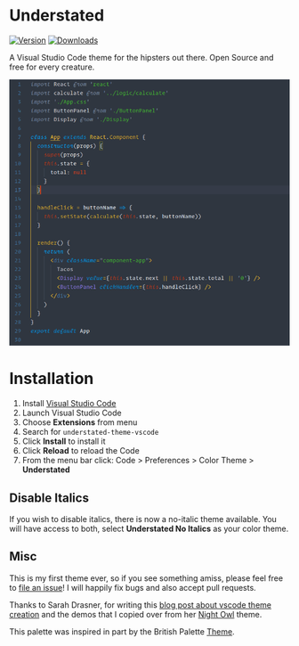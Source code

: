 # Understated

[![Version](https://vsmarketplacebadge.apphb.com/version/hnrchrdl.understated-theme-vscode.svg)](https://marketplace.visualstudio.com/items?itemName=hnrchrdl.understated-theme-vscode)
[![Downloads](https://img.shields.io/vscode-marketplace/r/hnrchrdl.understated-theme-vscode.svg)](https://marketplace.visualstudio.com/items?itemName=hnrchrdl.understated-theme-vscode)

A Visual Studio Code theme for the hipsters out there. Open Source and free for every creature.

![Preview](screenshot.png)

# Installation

1.  Install [Visual Studio Code](https://code.visualstudio.com/)
2.  Launch Visual Studio Code
3.  Choose **Extensions** from menu
4.  Search for `understated-theme-vscode`
5.  Click **Install** to install it
6.  Click **Reload** to reload the Code
7.  From the menu bar click: Code > Preferences > Color Theme > **Understated**

## Disable Italics

If you wish to disable italics, there is now a no-italic theme available. You will have access to both, select **Understated No Italics** as your color theme.

## Misc

This is my first theme ever, so if you see something amiss, please feel free to [file an issue](https://github.com/hnrchrdl/understated-vscode-theme/issues)! I will happily fix bugs and also accept pull requests.

Thanks to Sarah Drasner, for writing this [blog post about vscode theme creation](https://css-tricks.com/creating-a-vs-code-theme/) and the demos that I copied over from her [Night Owl](https://marketplace.visualstudio.com/items?itemName=sdras.night-owl) theme.

This palette was inspired in part by the British Palette [Theme](https://flatuicolors.com/palette/gb).